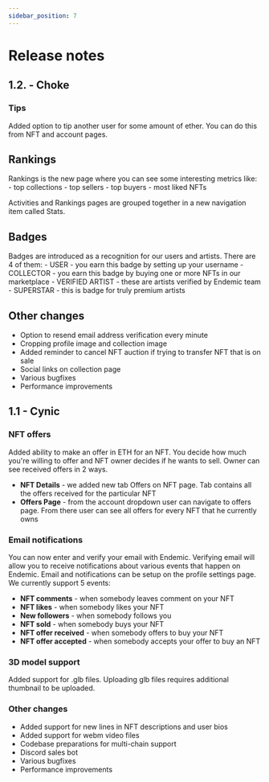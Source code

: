 ```yaml
---
sidebar_position: 7
---
```


# Release notes 

## 1.2. - Choke

### Tips

Added option to tip another user for some amount of ether. You can do this from NFT and account pages.

## Rankings
Rankings is the new page where you can see some interesting metrics like: 
	- top collections
	- top sellers
	- top buyers
	- most liked NFTs
  
Activities and Rankings pages are grouped together in a new navigation item called Stats. 

## Badges
Badges are introduced as a recognition for our users and artists. There are 4 of them: 
	- USER - you earn this badge by setting up your username
	- COLLECTOR - you earn this badge by buying one or more NFTs in our marketplace
	- VERIFIED ARTIST - these are artists verified by Endemic team
	- SUPERSTAR - this is badge for truly premium artists

## Other changes
- Option to resend email address verification every minute
- Cropping profile image and collection image
- Added reminder to cancel NFT auction if trying to transfer NFT that is on sale
- Social links on collection page
- Various bugfixes
- Performance improvements

## 1.1 - Cynic

### NFT offers
Added ability to make an offer in ETH for an NFT. You decide how much you're willing to offer and NFT owner decides if he wants to sell. Owner can see received offers in 2 ways. 
- **NFT Details** - we added new tab Offers on NFT page. Tab contains all the offers received for the particular NFT
- **Offers Page** - from the account dropdown user can navigate to offers page. From there user can see all offers for every NFT that he currently owns

### Email notifications
You can now enter and verify your email with Endemic. Verifying email will allow you to receive notifications about various events that happen on Endemic. Email and notifications can be setup on the profile settings page. We currently support 5 events: 
- **NFT comments** - when somebody leaves comment on your NFT
- **NFT likes** - when somebody likes your NFT
- **New followers** - when somebody follows you
- **NFT sold** - when somebody buys your NFT
- **NFT offer received** - when somebody offers to buy your NFT
- **NFT offer accepted** - when somebody accepts your offer to buy an NFT

### 3D model support
Added support for .glb files. Uploading glb files requires additional thumbnail to be uploaded.

### Other changes
- Added support for new lines in NFT descriptions and user bios
- Added support for webm video files
- Codebase preparations for multi-chain support
- Discord sales bot
- Various bugfixes 
- Performance improvements
